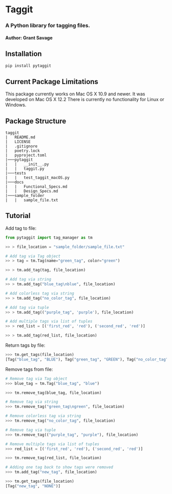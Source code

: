 # Taggit
### A Python library for tagging files.
#### Author: Grant Savage
## Installation

```zsh
pip install pytaggit
```

## Current Package Limitations
This package currently works on Mac OS X 10.9 and newer. It was developed on Mac OS X 12.2
There is currently no functionality for Linux or Windows.

## Package Structure
```
taggit
|   README.md
|   LICENSE
|   .gitignore
|   poetry.lock
|   pyproject.toml
|───pytaggit
|   |   __init__.py
|   |   taggit.py
|───tests
|   |   test_taggit_macOS.py
|───docs
|   |   Functional_Specs.md
|   |   Design_Specs.md
|───sample_folder
|   |   sample_file.txt
```

## Tutorial

Add tag to file:

```python
from pytaggit import tag_manager as tm

>> > file_location = "sample_folder/sample_file.txt"

# Add tag via Tag object
>> > tag = tm.Tag(name="green_tag", color="green")

>> > tm.add_tag(tag, file_location)

# Add tag via string
>> > tm.add_tag("blue_tag\nblue", file_location)

# Add colorless tag via string
>> > tm.add_tag("no_color_tag", file_location)

# Add tag via tuple
>> > tm.add_tag(("purple_tag", 'purple'), file_location)

# Add multiple tags via list of tuples
>> > red_list = [('first_red', 'red'), ('second_red', 'red')]

>> > tm.add_tag(red_list, file_location)
```

Return tags by file:

```python
>>> tm.get_tags(file_location)
[Tag("blue_tag", "BLUE"), Tag("green_tag", "GREEN"), Tag("no_color_tag", "NONE"), Tag("purple_tag", "PURPLE"), Tag("first_red", "RED"), Tag("second_red", "RED")]
```

Remove tags from file:

```python
# Remove tag via Tag object
>>> blue_tag = tm.Tag("blue_tag", "blue")

>>> tm.remove_tag(blue_tag, file_location)

# Remove tag via string
>>> tm.remove_tag("green_tag\ngreen", file_location)

# Remove colorless tag via string
>>> tm.remove_tag("no_color_tag", file_location)

# Remove tag via tuple
>>> tm.remove_tag(("purple_tag", "purple"), file_location)

# Remove multiple tags via list of tuples
>>> red_list = [('first_red', 'red'), ('second_red', 'red')]

>>> tm.remove_tag(red_list, file_location)

# Adding one tag back to show tags were removed
>>> tm.add_tag("new_tag", file_location)

>>> tm.get_tags(file_location)
[Tag("new_tag", "NONE")]

```
